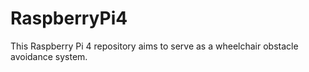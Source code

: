 # RaspberryPi4
This Raspberry Pi 4 repository aims to serve as a wheelchair obstacle avoidance system.
